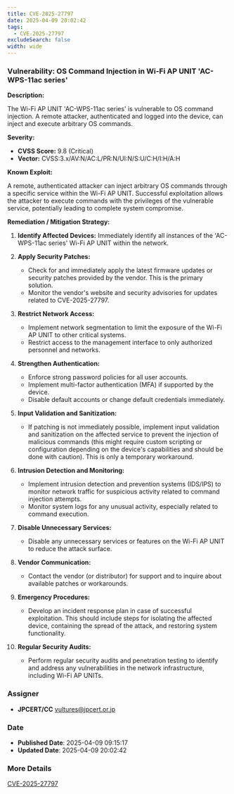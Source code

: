 ```yaml
---
title: CVE-2025-27797
date: 2025-04-09 20:02:42
tags:
  - CVE-2025-27797
excludeSearch: false
width: wide
---
```


### Vulnerability: OS Command Injection in Wi-Fi AP UNIT 'AC-WPS-11ac series'

**Description:**

The Wi-Fi AP UNIT 'AC-WPS-11ac series' is vulnerable to OS command injection. A remote attacker, authenticated and logged into the device, can inject and execute arbitrary OS commands.

**Severity:**

*   **CVSS Score:** 9.8 (Critical)
*   **Vector:** CVSS:3.x/AV:N/AC:L/PR:N/UI:N/S:U/C:H/I:H/A:H

**Known Exploit:**

A remote, authenticated attacker can inject arbitrary OS commands through a specific service within the Wi-Fi AP UNIT. Successful exploitation allows the attacker to execute commands with the privileges of the vulnerable service, potentially leading to complete system compromise.

**Remediation / Mitigation Strategy:**

1.  **Identify Affected Devices:** Immediately identify all instances of the 'AC-WPS-11ac series' Wi-Fi AP UNIT within the network.

2.  **Apply Security Patches:**
    *   Check for and immediately apply the latest firmware updates or security patches provided by the vendor.  This is the primary solution.
    *   Monitor the vendor's website and security advisories for updates related to CVE-2025-27797.

3.  **Restrict Network Access:**
    *   Implement network segmentation to limit the exposure of the Wi-Fi AP UNIT to other critical systems.
    *   Restrict access to the management interface to only authorized personnel and networks.

4.  **Strengthen Authentication:**
    *   Enforce strong password policies for all user accounts.
    *   Implement multi-factor authentication (MFA) if supported by the device.
    *   Disable default accounts or change default credentials immediately.

5.  **Input Validation and Sanitization:**
    *   If patching is not immediately possible, implement input validation and sanitization on the affected service to prevent the injection of malicious commands (this might require custom scripting or configuration depending on the device's capabilities and should be done with caution).  This is only a temporary workaround.

6.  **Intrusion Detection and Monitoring:**
    *   Implement intrusion detection and prevention systems (IDS/IPS) to monitor network traffic for suspicious activity related to command injection attempts.
    *   Monitor system logs for any unusual activity, especially related to command execution.

7.  **Disable Unnecessary Services:**
    *   Disable any unnecessary services or features on the Wi-Fi AP UNIT to reduce the attack surface.

8.  **Vendor Communication:**
    *   Contact the vendor (or distributor) for support and to inquire about available patches or workarounds.

9.  **Emergency Procedures:**
    *   Develop an incident response plan in case of successful exploitation. This should include steps for isolating the affected device, containing the spread of the attack, and restoring system functionality.

10. **Regular Security Audits:**
    *   Perform regular security audits and penetration testing to identify and address any vulnerabilities in the network infrastructure, including Wi-Fi AP UNITs.

### Assigner
- **JPCERT/CC** <vultures@jpcert.or.jp>

### Date
- **Published Date**: 2025-04-09 09:15:17
- **Updated Date**: 2025-04-09 20:02:42

### More Details
[CVE-2025-27797](https://www.cvedetails.com/cve/CVE-2025-27797)